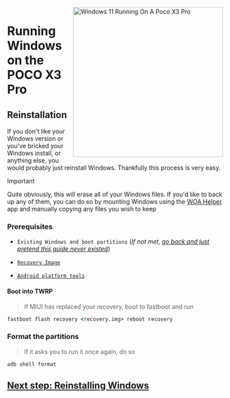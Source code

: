 <img align="right" src="https://github.com/woa-vayu-archive/src_vayu_windows/blob/main/2Poco X3 Pro Windows.png" width="350" alt="Windows 11 Running On A Poco X3 Pro">


# Running Windows on the POCO X3 Pro

## Reinstallation
If you don't like your Windows version or you've bricked your Windows install, or anything else, you would probably just reinstall Windows. Thankfully this process is very easy.

> [!IMPORTANT]
> Quite obviously, this will erase all of your Windows files. If you'd like to back up any of them, you can do so by mounting Windows using the [WOA Helper](https://github.com/erdilS/Port-Windows-11-Xiaomi-Pad-5/releases/download/dualboot/woahelper.apk) app and manually copying any files you wish to keep


### Prerequisites

- ```Existing Windows and boot partitions``` (*If not met, [go back and just pretend this guide never existed](/guide/English/install-1-en.md)*)

- [```Recovery Image```](https://github.com/woa-vayu-archive/Port-Windows-11-POCO-X3-Pro/releases/tag/Recoveries)

- [```Android platform tools```](https://developer.android.com/studio/releases/platform-tools)

#### Boot into TWRP
> If MIUI has replaced your recovery, boot to fastboot and run
```cmd
fastboot flash recovery <recovery.img> reboot recovery
```

### Format the partitions
> If it asks you to run it once again, do so
```cmd
adb shell format
```

## [Next step: Reinstalling Windows](/guide/English/install-2-en.md)
  
